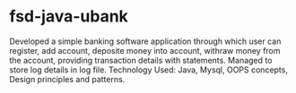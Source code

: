 # fsd-java-ubank
Developed a simple banking software application through which user can register, add account, deposite money into account, withraw money from the account, providing transaction details with statements.
Managed to store log details in log file. Technology Used: Java, Mysql, OOPS concepts, Design principles and patterns.
